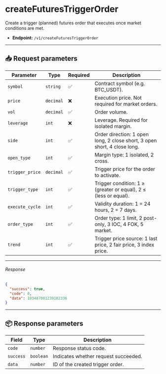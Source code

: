 # createFuturesTriggerOrder

Create a trigger (planned) futures order that executes once market conditions are met.

- **Endpoint:** `/v1/createFuturesTriggerOrder`

---

## 📥 Request parameters

| **Parameter**     | **Type**   | **Required** | **Description**                                                                 |
|------------------|------------|--------------|---------------------------------------------------------------------------------|
| `symbol`         | `string`   | ✅          | Contract symbol (e.g. BTC_USDT).                                               |
| `price`          | `decimal`  | ❌           | Execution price. Not required for market orders.                              |
| `vol`            | `decimal`  | ✅          | Order volume.                                                                  |
| `leverage`       | `int`      | ❌           | Leverage. Required for isolated margin.                                        |
| `side`           | `int`      | ✅          | Order direction: 1 open long, 2 close short, 3 open short, 4 close long.       |
| `open_type`      | `int`      | ✅          | Margin type: 1 isolated, 2 cross.                                              |
| `trigger_price`  | `decimal`  | ✅          | Trigger price for the order to activate.                                       |
| `trigger_type`   | `int`      | ✅          | Trigger condition: 1 ≥ (greater or equal), 2 ≤ (less or equal).                |
| `execute_cycle`  | `int`      | ✅          | Validity duration: 1 = 24 hours, 2 = 7 days.                                   |
| `order_type`     | `int`      | ✅          | Order type: 1 limit, 2 post-only, 3 IOC, 4 FOK, 5 market.                       |
| `trend`          | `int`      | ✅          | Trigger price source: 1 last price, 2 fair price, 3 index price.               |

---

###### Response

```json
{
  "success": true,
  "code": 0,
  "data": 103487001239182336
}
```

---

## 📦 Response parameters

| **Field** | **Type**   | **Description**                     |
|-----------|------------|-------------------------------------|
| `code`    | `number`   | Response status code.               |
| `success` | `boolean`  | Indicates whether request succeeded.|
| `data`    | `number`   | ID of the created trigger order.    |
